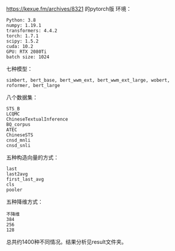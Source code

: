 https://kexue.fm/archives/8321 的pytorch版
环境：

```
Python: 3.8
numpy: 1.19.1
transformers: 4.4.2
torch: 1.7.1
scipy: 1.5.2
cuda: 10.2
GPU: RTX 2080Ti
batch size: 1024
```

七种模型：

```
simbert, bert_base, bert_wwm_ext, bert_wwm_ext_large, wobert, roformer, bert_large
```

八个数据集：

```
STS_B
LCQMC
ChineseTextualInference
BQ_corpus
ATEC
ChineseSTS
cnsd_mnli
cnsd_snli
```

五种构造向量的方式：

```
last
last2avg
first_last_avg
cls
pooler
```

五种降维方式：

```
不降维
384
256
128
```

总共约1400种不同情况。结果分析见result文件夹。
